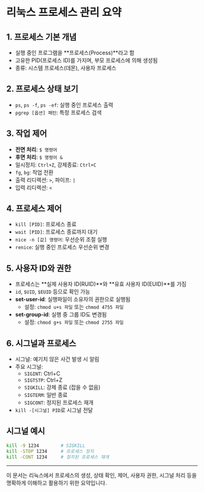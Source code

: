 # 리눅스 프로세스 관리 요약

## 1. 프로세스 기본 개념
- 실행 중인 프로그램을 **프로세스(Process)**라고 함
- 고유한 PID(프로세스 ID)를 가지며, 부모 프로세스에 의해 생성됨
- 종류: 시스템 프로세스(데몬), 사용자 프로세스

## 2. 프로세스 상태 보기
- `ps`, `ps -f`, `ps -ef`: 실행 중인 프로세스 출력
- `pgrep [옵션] 패턴`: 특정 프로세스 검색

## 3. 작업 제어
- **전면 처리**: `$ 명령어`
- **후면 처리**: `$ 명령어 &`
- 일시정지: `Ctrl+Z`, 강제종료: `Ctrl+C`
- `fg`, `bg`: 작업 전환
- 출력 리디렉션: `>`, 파이프: `|`
- 입력 리디렉션: `<`

## 4. 프로세스 제어
- `kill [PID]`: 프로세스 종료
- `wait [PID]`: 프로세스 종료까지 대기
- `nice -n [값] 명령어`: 우선순위 조절 실행
- `renice`: 실행 중인 프로세스 우선순위 변경

## 5. 사용자 ID와 권한
- 프로세스는 **실제 사용자 ID(RUID)**와 **유효 사용자 ID(EUID)**를 가짐
- `id`, `$UID`, `$EUID` 등으로 확인 가능
- **set-user-id**: 실행파일이 소유자의 권한으로 실행됨
  - 설정: `chmod u+s 파일` 또는 `chmod 4755 파일`
- **set-group-id**: 실행 중 그룹 ID도 변경됨
  - 설정: `chmod g+s 파일` 또는 `chmod 2755 파일`

## 6. 시그널과 프로세스
- 시그널: 예기치 않은 사건 발생 시 알림
- 주요 시그널:
  - `SIGINT`: Ctrl+C
  - `SIGTSTP`: Ctrl+Z
  - `SIGKILL`: 강제 종료 (잡을 수 없음)
  - `SIGTERM`: 일반 종료
  - `SIGCONT`: 정지된 프로세스 재개
- `kill -[시그널] PID`로 시그널 전달

## 시그널 예시
```bash
kill -9 1234        # SIGKILL
kill -STOP 1234     # 프로세스 정지
kill -CONT 1234     # 정지된 프로세스 재개
```

---

이 문서는 리눅스에서 프로세스의 생성, 상태 확인, 제어, 사용자 권한, 시그널 처리 등을 명확하게 이해하고 활용하기 위한 요약입니다.

